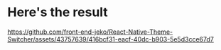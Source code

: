 # Here's the result

https://github.com/front-end-jeko/React-Native-Theme-Switcher/assets/43757639/416bcf31-eacf-40dc-b903-5e5d3cce67d7

